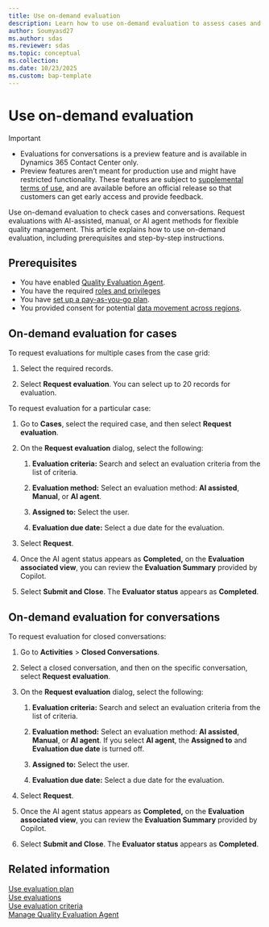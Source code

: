 ```yaml
---
title: Use on-demand evaluation
description: Learn how to use on-demand evaluation to assess cases and conversations efficiently with AI-assisted, manual, or AI agent methods.
author: Soumyasd27
ms.author: sdas
ms.reviewer: sdas
ms.topic: conceptual
ms.collection:
ms.date: 10/23/2025
ms.custom: bap-template
---
```


# Use on-demand evaluation

> [!IMPORTANT]
>
> - Evaluations for conversations is a preview feature and is available in Dynamics 365 Contact Center only. 
> - Preview features aren’t meant for production use and might have restricted functionality. These features are subject to [supplemental terms of use](https://go.microsoft.com/fwlink/?linkid=2189520), and are available before an official release so that customers can get early access and provide feedback.

Use on-demand evaluation to check cases and conversations. Request evaluations with AI-assisted, manual, or AI agent methods for flexible quality management. This article explains how to use on-demand evaluation, including prerequisites and step-by-step instructions.

## Prerequisites

- You have enabled [Quality Evaluation Agent](../administer/manage-quality-evaluation-agent.md#manage-quality-evaluation-agent).
- You have the required [roles and privileges](../administer/manage-quality-evaluation-agent.md#role-and-privileges)
- You have [set up a pay-as-you-go plan](/dynamics365/customer-service/administer/setup-pay-as-you-go?context=/dynamics365/contact-center/context/administer-context).
- You provided consent for potential [data movement across regions](../administer/manage-quality-evaluation-agent.md#data-movement-across-regions).


## On-demand evaluation for cases

To request evaluations for multiple cases from the case grid:

1. Select the required records.
    
1.  Select **Request evaluation**. You can select up to 20 records for evaluation. 

To request evaluation for a particular case:

1.  Go to **Cases**, select the required case, and then select **Request evaluation**.

1.  On the **Request evaluation** dialog, select the following:

    1.  **Evaluation criteria:** Search and select an evaluation criteria from the list of criteria.

    1.  **Evaluation method:** Select an evaluation method: **AI assisted**, **Manual**, or **AI agent**.

    1.  **Assigned to:** Select the user.

    1.  **Evaluation due date:** Select a due date for the evaluation.

3.  Select **Request**.

4.  Once the AI agent status appears as **Completed,** on the **Evaluation associated view**, you can review the **Evaluation    Summary** provided by Copilot.

5.  Select **Submit and Close**. The **Evaluator status** appears as **Completed**.

## On-demand evaluation for conversations

To request evaluation for closed conversations:

1. Go to **Activities** > **Closed Conversations**.

1. Select a closed conversation, and then on the specific conversation, select **Request evaluation**.

1. On the **Request evaluation** dialog, select the following:

    1.  **Evaluation criteria:** Search and select an evaluation criteria from the list of criteria.
    
    1.  **Evaluation method:** Select an evaluation method: **AI assisted**, **Manual**, or **AI agent**. If you select **AI agent**, the **Assigned to** and **Evaluation due date** is turned off.
    
    1.  **Assigned to:** Select the user.
    
    1.  **Evaluation due date:** Select a due date for the evaluation.
    
1.  Select **Request**. 

1. Once the AI agent status appears as **Completed,** on the **Evaluation associated view**, you can review the **Evaluation    Summary** provided by Copilot.

1.  Select **Submit and Close**. The **Evaluator status** appears as **Completed**.


## Related information

[Use evaluation plan](evaluation-plan.md#use-evaluation-plan)  
[Use evaluations](use-evaluations.md#use-evaluations)  
[Use evaluation criteria](evaluation-criteria.md#use-evaluation-criteria)  
[Manage Quality Evaluation Agent](../administer/manage-quality-evaluation-agent.md#manage-quality-evaluation-agent)